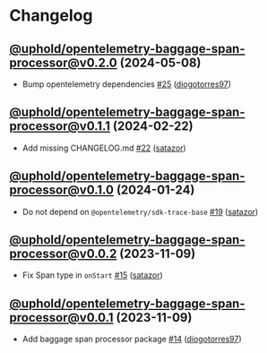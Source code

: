 # Changelog

## [@uphold/opentelemetry-baggage-span-processor@v0.2.0](https://github.com/uphold/opentelemetry-js-contrib/releases/tag/@uphold/opentelemetry-baggage-span-processor@v0.2.0) (2024-05-08)
- Bump opentelemetry dependencies [\#25](https://github.com/uphold/opentelemetry-js-contrib/pull/25) ([diogotorres97](https://github.com/diogotorres97))

## [@uphold/opentelemetry-baggage-span-processor@v0.1.1](https://github.com/uphold/opentelemetry-js-contrib/releases/tag/@uphold/opentelemetry-baggage-span-processor@v0.1.1) (2024-02-22)
- Add missing CHANGELOG.md [\#22](https://github.com/uphold/opentelemetry-js-contrib/pull/22) ([satazor](https://github.com/satazor))

## [@uphold/opentelemetry-baggage-span-processor@v0.1.0](https://github.com/uphold/opentelemetry-js-contrib/releases/tag/%40uphold/opentelemetry-baggage-span-processor%40v0.1.0) (2024-01-24)
- Do not depend on `@opentelemetry/sdk-trace-base` [\#19](https://github.com/uphold/opentelemetry-js-contrib/pull/19) ([satazor](https://github.com/satazor))

## [@uphold/opentelemetry-baggage-span-processor@v0.0.2](https://github.com/uphold/opentelemetry-js-contrib/releases/tag/%40uphold/opentelemetry-baggage-span-processor%40v0.0.2) (2023-11-09)
- Fix Span type in `onStart` [\#15](https://github.com/uphold/opentelemetry-js-contrib/pull/15) ([satazor](https://github.com/satazor))

## [@uphold/opentelemetry-baggage-span-processor@v0.0.1](https://github.com/uphold/opentelemetry-js-contrib/releases/tag/%40uphold/opentelemetry-baggage-span-processor%40v0.0.1) (2023-11-09)
- Add baggage span processor package [\#14](https://github.com/uphold/opentelemetry-js-contrib/pull/14) ([diogotorres97](https://github.com/diogotorres97))
